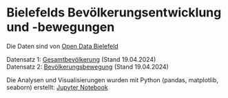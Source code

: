 # Bielefelds Bevölkerungsentwicklung und -bewegungen

Die Daten sind von [Open Data Bielefeld](https://open-data.bielefeld.de/)

Datensatz 1: [Gesamtbevölkerung](Data/bevoelkerung_halbjaehrlich2013bisEnde2023.csv) (Stand 19.04.2024)  
Datensatz 2: [Bevölkerungsbewegung](Data/bevoelkerungsbewegung2014bis2023.csv) (Stand 19.04.2024)


Die Analysen und Visualisierungen wurden mit Python (pandas, matplotlib, seaborn) erstellt: [Jupyter Notebook](Bevoelkerungsentwicklung_Bielefeld.ipynb)

